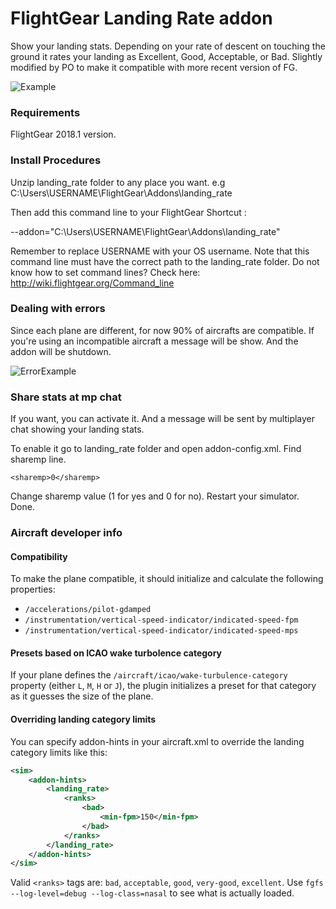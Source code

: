 # FlightGear Landing Rate addon
Show your landing stats. Depending on your rate of descent on touching the ground it rates your landing as Excellent, Good, Acceptable, or Bad.
Slightly modified by PO to make it compatible with more recent version of FG.


![Example](https://i.imgur.com/PwOQYFI.jpg)

### Requirements

FlightGear 2018.1 version.

### Install Procedures

Unzip landing_rate folder to any place you want. e.g C:\Users\USERNAME\FlightGear\Addons\landing_rate

Then add this command line to your FlightGear Shortcut :

--addon="C:\Users\USERNAME\FlightGear\Addons\landing_rate"

Remember to replace USERNAME with your OS username.
Note that this command line must have the correct path to the landing_rate folder.
Do not know how to set command lines? Check here: http://wiki.flightgear.org/Command_line

### Dealing with errors

Since each plane are different, for now 90% of aircrafts are compatible.
If you're using an incompatible aircraft a message will be show. And the addon will be shutdown.

![ErrorExample](https://i.imgur.com/20NlJdQ.jpg)

### Share stats at mp chat

If you want, you can activate it. And a message will be sent by multiplayer chat showing your landing stats.

To enable it go to landing_rate folder and open addon-config.xml. Find sharemp line.

```<sharemp>0</sharemp>```

Change sharemp value (1 for yes and 0 for no). Restart your simulator. Done.


### Aircraft developer info

#### Compatibility
To make the plane compatible, it should initialize and calculate the following properties:

- `/accelerations/pilot-gdamped`
- `/instrumentation/vertical-speed-indicator/indicated-speed-fpm`
- `/instrumentation/vertical-speed-indicator/indicated-speed-mps`


#### Presets based on ICAO wake turbolence category

If your plane defines the `/aircraft/icao/wake-turbulence-category` property (either `L`, `M`, `H` or `J`), the plugin initializes a preset for that category as it guesses the size of the plane.

#### Overriding landing category limits

You can specify addon-hints in your aircraft.xml to override the landing category limits like this:
```xml
<sim>
    <addon-hints>
        <landing_rate>
            <ranks>
                <bad>
                    <min-fpm>150</min-fpm>
                </bad>
            </ranks>
        </landing_rate>
    </addon-hints>
</sim>
```

Valid `<ranks>` tags are: `bad`, `acceptable`, `good`, `very-good`, `excellent`. Use `fgfs --log-level=debug --log-class=nasal` to see what is actually loaded.